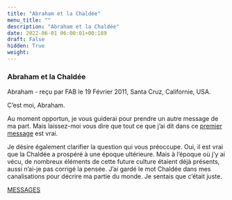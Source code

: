 ```yaml
---
title: "Abraham et la Chaldée"
menu_title: ""
description: "Abraham et la Chaldée"
date: 2022-06-01 06:00:01+00:189
draft: False
hidden: True
weight:
---
```

### Abraham et la Chaldée

Abraham   - reçu par FAB le 19 Février 2011, Santa Cruz, Californie, USA.

C’est moi, Abraham.

Au moment opportun, je vous guiderai pour prendre un autre message de ma part. Mais laissez-moi vous dire que tout ce que j’ai dit dans ce [premier message](/fr-contemporary-messages/fr-contemporary-messages-by-date-order/fr-contemporary-messages-2003/fr-2003-4-24-2-fab-abraham/) est vrai.

Je désire également clarifier la question qui vous préoccupe. Oui, il est vrai que la Chaldée a prospéré à une époque ultérieure. Mais à l’époque où j’y ai vécu, de nombreux éléments de cette future culture étaient déjà présents, aussi n’ai-je pas corrigé la pensée. J’ai gardé le mot Chaldée dans mes canalisations pour décrire ma partie du monde. Je sentais que c’était juste.

[MESSAGES](fr-contemporary-messages/fr-contemporary-messages-by-date-order/fr-contemporary-messages-2011/)
